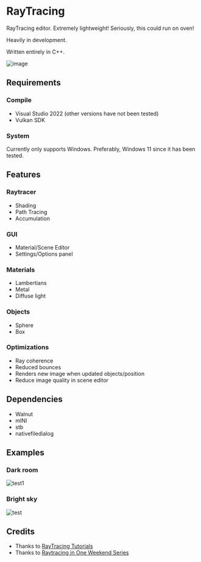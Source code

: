 # RayTracing

RayTracing editor. Extremely lightweight! Seriously, this could run on oven!

Heavily in development.

Written entirely in C++.

![image](https://github.com/Programmer-RZ/RayTracing/assets/123858154/7793102c-4f5d-411e-aa0e-4fe740a48ec3)

## Requirements

### Compile

- Visual Studio 2022 (other versions have not been tested)
- Vulkan SDK

### System

Currently only supports Windows. Preferably, Windows 11 since it has been tested.

## Features

### Raytracer

- Shading
- Path Tracing
- Accumulation

### GUI

- Material/Scene Editor
- Settings/Options panel

### Materials

- Lambertians
- Metal
- Diffuse light

### Objects

- Sphere
- Box

### Optimizations

- Ray coherence
- Reduced bounces
- Renders new image when updated objects/position
- Reduce image quality in scene editor

## Dependencies

- Walnut
- mINI
- stb
- nativefiledialog

## Examples

### Dark room

![test1](https://github.com/Programmer-RZ/RayTracing/assets/123858154/ca89569c-ccb9-4a23-a366-1ab6aad7c8e1)

### Bright sky

![test](https://github.com/Programmer-RZ/RayTracing/assets/123858154/faa8491c-d295-46fc-b5e5-e3f517cfae1c)

## Credits

- Thanks to [RayTracing Tutorials](https://www.youtube.com/watch?v=gfW1Fhd9u9Q&list=PLlrATfBNZ98edc5GshdBtREv5asFW3yXl)
- Thanks to [Raytracing in One Weekend Series](https://raytracing.github.io/)
